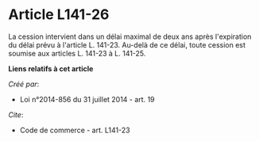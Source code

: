 # Article L141-26

La cession intervient dans un délai maximal de deux ans après l'expiration du délai prévu à l'article L. 141-23. Au-delà de
ce délai, toute cession est soumise aux articles L. 141-23 à L. 141-25.

**Liens relatifs à cet article**

_Créé par_:

  - Loi n°2014-856 du 31 juillet 2014 - art. 19

_Cite_:

  - Code de commerce - art. L141-23
